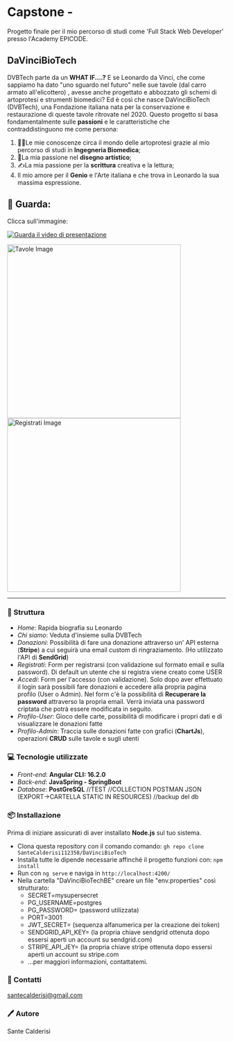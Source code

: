 # Capstone - 
Progetto finale per il mio percorso di studi come 'Full Stack Web Developer' presso l'Academy EPICODE.
## DaVinciBioTech
DVBTech parte da un **WHAT IF....?**
E se Leonardo da Vinci, che come sappiamo ha dato "uno sguardo nel futuro" nelle sue tavole (dal carro armato all'elicottero) , avesse anche progettato e abbozzato gli schemi di artoprotesi e strumenti biomedici?
Ed è così che nasce DaVinciBioTech (DVBTech), una Fondazione italiana nata per la conservazione e restaurazione di queste tavole ritrovate nel 2020.
Questo progetto si basa fondamentalmente sulle **passioni** e le caratteristiche che contraddistinguono me come persona:
1. 👨‍🎓Le mie conoscenze circa il mondo delle artoprotesi grazie al mio percorso di studi in **Ingegneria Biomedica**;
2. 🎨La mia passione nel **disegno artistico**;
3. ✍️La mia passione per la **scrittura** creativa e la lettura;
4. Il mio amore per il **Genio** e l'Arte italiana e che trova in Leonardo la sua massima espressione.
## 👀 Guarda:

Clicca sull'immagine:

[![Guarda il video di presentazione](https://davincibiotech.s3.eu-central-1.amazonaws.com/home.png)](https://www.youtube.com/watch?v=B6ZgLZU937U&ab_channel=SanteCalderisi)

<img src="https://davincibiotech.s3.eu-central-1.amazonaws.com/tavole.png" alt="Tavole Image" width="400"/>                  <img src="https://davincibiotech.s3.eu-central-1.amazonaws.com/registrati.png" alt="Registrati Image" width="400"/>

---








### 🏯 Struttura
- *Home*: Rapida biografia su Leonardo
- *Chi siamo*: Veduta d'insieme sulla DVBTech
- *Donazioni*: Possibilità di fare una donazione attraverso un' API esterna  (**Stripe**) a cui seguirà una email custom di ringraziamento. (Ho utilizzato l'API di **SendGrid**)
- *Registrati*: Form per registrarsi (con validazione sul formato email e sulla password). Di default un utente che si registra viene creato come USER
- *Accedi*: Form per l'accesso (con validazione). Solo dopo aver effettuato il login sarà possibili fare donazioni e accedere alla propria pagina profilo (User o Admin). Nel form c'è la possibilità di **Recuperare la password** attraverso la propria email. Verrà inviata una password criptata che potrà essere modificata in seguito.
- *Profilo-User*: Gioco delle carte, possibilità di modificare i propri dati e di visualizzare le donazioni fatte
- *Profilo-Admin*: Traccia sulle donazioni fatte con grafici (**ChartJs**), operazioni **CRUD** sulle tavole e sugli utenti

### 💻 Tecnologie utilizzate
- *Front-end*: **Angular CLI: 16.2.0**
- *Back-end*: **JavaSpring - SpringBoot**
- *Database*: **PostGreSQL**
//TEST
//COLLECTION POSTMAN JSON (EXPORT->CARTELLA STATIC IN RESOURCES)
//backup del db 
### 📦 Installazione
Prima di iniziare assicurati di aver installato **Node.js** sul tuo sistema. 
- Clona questa repository con il comando comando: `gh repo clone SanteCalderisi112358/DaVinciBioTech`
- Installa tutte le dipende necessarie affinché il progetto funzioni con: `npm install`
- Run con `ng serve` e naviga in `http://localhost:4200/`
- Nella cartella "DaVinciBioTechBE" creare un file "env.properties" così strutturato:
  - SECRET=mysupersecret
  - PG_USERNAME=postgres
  - PG_PASSWORD= (password utilizzata)
  - PORT=3001
  - JWT_SECRET= (sequenza alfanumerica per la creazione dei token)
  - SENDGRID_API_KEY= (la propria chiave sendgrid ottenuta dopo essersi aperti un account su sendgrid.com)
  - STRIPE_API_JEY= (la propria chiave stripe ottenuta dopo essersi aperti un account su stripe.com
  - ...per maggiori informazioni, contattatemi.

### 📧 Contatti
santecalderisi@gmail.com

### 🖊️ Autore

Sante Calderisi


